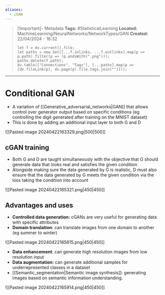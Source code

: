 ```yaml
---
aliases:
  - cGAN
---
```


> [!important]- Metadata
> **Tags:** #StatisticalLearning 
> **Located:** MachineLearning/NeuralNetworks/NetworkTypes/GAN
> **Created:** 22/04/2024 - 16:32
> ```dataviewjs
> let f = dv.current().file;
> let paths = new Set([...f.inlinks, ...f.outlinks].map(p => p.path).filter(p => !p.endsWith(".png")));
> paths.delete(f.path);
> dv.table(["Connections", "Tags"], [...paths].map(p => [dv.fileLink(p), dv.page(p).file.tags.join("")]));
> ```

___
# Conditional GAN
- A variation of [[Generative_adversarial_networks|GAN]] that allows control over generator output based on specific conditions (eg controlling the digit generated after training on the MNIST dataset)
- This is done by adding an additional input layer to both G and D

![[Pasted image 20240422163329.png|500|500]]
## cGAN training
- Both G and D are taught simultaneously with the objective that G should generate data that looks real and satisfies the given condition
- Alongside making sure the data generated by G is realistic, D must also ensure that the data generated by G meets the given condition via the loss taking the condition into account

![[Pasted image 20240422165321.png|450|450]]
## Advantages and uses
- **Controlled data generation:** cGANs are very useful for generating data with specific attributes 
- **Domain translation**: can translate images from one domain to another (eg summer to winter)

![[Pasted image 20240422165615.png|450|450]]

- **Data enhancement**: can generate high resolution images from low resolution input
- **Data augmentation:** can generate additional  samples for underrepresented classes in a dataset
- [[Semantic_segmentation|Semantic image synthesis]]: generating images based on semantic information understanding.

![[Pasted image 20240422165914.png|450|450]]